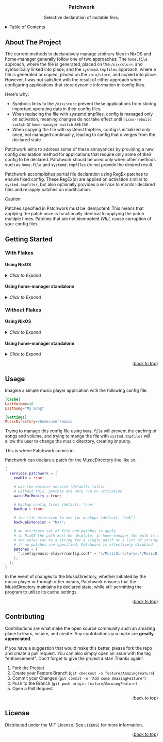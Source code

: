 <a name="readme-top"></a>

<br />
<div align="center">
  <h3 align="center">Patchwork</h3>

  <p align="center">
    Selective declaration of mutable files.
  </p>
</div>

<details>
  <summary>Table of Contents</summary>
  <ol>
    <li>
      <a href="#about-the-project">About The Project</a>
    </li>
    <li>
      <a href="#getting-started">Getting Started</a>
      <ul>
        <li><a href="#with-flakes">With Flakes</a></li>
        <li><a href="#without-flakes">Without Flakes</a></li>
      </ul>
    </li>
    <li><a href="#usage">Usage</a></li>
    <li><a href="#contributing">Contributing</a></li>
    <li><a href="#license">License</a></li>
  </ol>
</details>

## About The Project

The current methods to declaratively manage arbitrary files in NixOS and home-manager generally follow one of two approaches:
The `home.file` approach, where the file is generated, placed on the `/nix/store`, and symbolically linked into place;
and the `systemd.tmpfiles` approach, where a file is generated or copied, placed on the `/nix/store`, and copied into place.
However, I was not satisfied with the result of either approach when configuring applications that store dynamic information in config files.

Here's why:
- Symbolic links to the `/nix/store` prevent these applications from storing important operating data in their config files.
- When replacing the file with systemd tmpfiles, config is managed only on activation, meaning changes do not take effect until `nixos-rebuild switch` or `home-manager switch` are ran.
- When copying the file with systemd tmpfiles, config is initialized only once, not managed continually, leading to config that diverges from the declared state.

Patchwork aims to address some of these annoyances by providing a new config declaration method for applications that require only some of their config to be declared.
Patchwork should be used only when other methods such as `home.file` and `systemd.tmpfiles` do not provide the desired result.

Patchwork accomplishes partial file declaration using RegEx patches to ensure fixed config. These RegEx(s) are applied on activation similar to `systmd.tmpfiles`,
but also optionally provides a service to monitor declared files and re-apply patches on modification.

> [!CAUTION]
> Patches specified in Patchwork must be idempotent! This means that applying the patch once is functionally identical to applying the patch multiple times.
> Patches that are not idempotent *WILL* cause corruption of your config files.
 
## Getting Started

### With Flakes

#### Using NixOS

<details>
<summary><i>Click to Expand</i></summary>
  
```nix
{
  inputs.patchwork.url = "github:quantumcoded/patchwork";

  outputs = { self, nixpkgs, patchwork }: {
    # change `yourhostname` to your actual hostname
    nixosConfigurations.yourhostname = nixpkgs.lib.nixosSystem {
      system = "x86_64-linux";
      modules = [
        patchwork.nixosModules.default

        # or for home-manager in NixOS
        {
          home-manager.sharedModules = [
            patchwork.homeModules.default
          ];
        }
      ];
    };
  };
}
```
</details>

#### Using home-manager standalone

<details>
<summary><i>Click to Expand</i></summary>

```nix
{
  inputs.patchwork.url = "github:quantumcoded/patchwork";

  outputs = { self, nixpkgs, patchwork }: {
    # change `yourusername` and `yourhostname` to your actual username and hostname
    homeConfigurations."yourusername@yourhostname" = nixpkgs.lib.nixosSystem {
      system = "x86_64-linux";
      modules = [
        patchwork.homeModules.default
      ];
    };
  };
}
```
</details>

### Without Flakes

#### Using NixOS

<details>
<summary><i>Click to Expand</i></summary>
Add the following to your NixOS configuration:

```nix
{
  imports = [ "${builtins.fetchTarball "https://github.com/quantumcoded/patchwork/archive/main.tar.gz"}/nixos.nix" ];
}
```

or with pinning:

```nix
{
  imports = let
    # replace this with an actual commit id or tag
    commit = "";
  in [
    "${builtins.fetchTarball {
      url = "https://github.com/quantumcoded/patchwork/archive/${commit}.tar.gz";
      # update hash from nix build output
      sha256 = "";
    }}/nixos.nix"
  ];
}
```
</details>

#### Using home-manager standalone

<details>
<summary><i>Click to Expand</i></summary>
Add the following to your home-manager configuration:

```nix
{
  imports = [ "${builtins.fetchTarball "https://github.com/quantumcoded/patchwork/archive/main.tar.gz"}/home.nix" ];
}
```

or with pinning:

```nix
{
  imports = let
    # replace this with an actual commit id or tag
    commit = "";
  in [
    "${builtins.fetchTarball {
      url = "https://github.com/quantumcoded/patchwork/archive/${commit}.tar.gz";
      # update hash from nix build output
      sha256 = "";
    }}/home.nix"
  ];
}
```
</details>

<p align="right">(<a href="#readme-top">back to top</a>)</p>

## Usage

Imagine a simple music player application with the following config file:

```ini
[Cache]
LastVolume=10
LastSong="My Song"

[Settings]
MusicDirectory=/home/user/music
```

Trying to manage this config file using `home.file` will prevent the caching of songs and volume,
and trying to mange the file with `systmd.tmpfiles` will allow the user to change the music directory,
creating impurity.

This is where Patchwork comes in.

Patchwork can declare a patch for the MusicDirectory line like so:

```nix
{
  services.patchwork = {
    enable = true;

    # use the watcher service (default: false)
    # without this, patches are only run on activation
    watchForModify = true;

    # backup config files (default: true)
    backup = true;

    # the file extension to use for backups (default: "bak")
    backupExtension = "bak";

    # an attribute set of file and patches to apply
    # in NixOS the path must be absolute, in home-manager the path is relative to `~`
    # the value can be a string for a single patch or a list of strings for multiple
    # if no patches are specified, Patchwork is effectively disabled
    patches = {
      ".config/music-player/config.conf" = "s/MusicDirectory=.*/MusicDirectory=\/home\/user\/music/";
    };
  };
}
```

In the event of changes to the MusicDirectory, whether initiated by the music player or through other means,
Patchwork ensures that the MusicDirectory maintains its declared state, while still permitting the program to utilize its cache settings.

<p align="right">(<a href="#readme-top">back to top</a>)</p>

## Contributing

Contributions are what make the open source community such an amazing place to learn, inspire, and create. Any contributions you make are **greatly appreciated**.

If you have a suggestion that would make this better, please fork the repo and create a pull request. You can also simply open an issue with the tag "enhancement".
Don't forget to give the project a star! Thanks again!

1. Fork the Project
2. Create your Feature Branch (`git checkout -b feature/AmazingFeature`)
3. Commit your Changes (`git commit -m 'Add some AmazingFeature'`)
4. Push to the Branch (`git push origin feature/AmazingFeature`)
5. Open a Pull Request

<p align="right">(<a href="#readme-top">back to top</a>)</p>

## License

Distributed under the MIT License. See `LICENSE` for more information.

<p align="right">(<a href="#readme-top">back to top</a>)</p>
